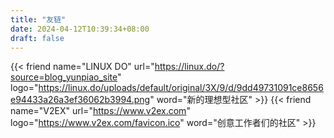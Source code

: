 ```yaml
---
title: "友链"
date: 2024-04-12T10:39:34+08:00
draft: false
---
```



<div class="flink" id="article-container">
<div class="friend-list-div" >

{{< friend name="LINUX DO" url="https://linux.do/?source=blog_yunpiao_site" logo="https://linux.do/uploads/default/original/3X/9/d/9dd49731091ce8656e94433a26a3ef36062b3994.png" word="新的理想型社区" >}}
{{< friend name="V2EX" url="https://www.v2ex.com" logo="https://www.v2ex.com/favicon.ico" word="创意工作者们的社区" >}}

</div>
</div>
